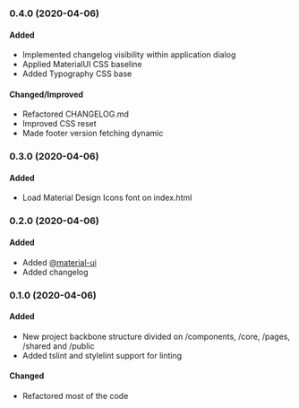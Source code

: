 ### 0.4.0 (2020-04-06)

#### Added

- Implemented changelog visibility within application dialog
- Applied MaterialUI CSS baseline
- Added Typography CSS base

#### Changed/Improved
- Refactored CHANGELOG.md
- Improved CSS reset
- Made footer version fetching dynamic

### 0.3.0 (2020-04-06)

#### Added

- Load Material Design Icons font on index.html

### 0.2.0 (2020-04-06)

#### Added

- Added [@material-ui](https://material-ui.com/)
- Added changelog

### 0.1.0 (2020-04-06)

#### Added

- New project backbone structure divided on /components, /core, /pages, /shared and /public
- Added tslint and stylelint support for linting

#### Changed
- Refactored most of the code
